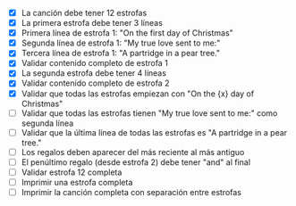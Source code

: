 - [x] La canción debe tener 12 estrofas
- [x] La primera estrofa debe tener 3 líneas
- [x] Primera línea de estrofa 1: "On the first day of Christmas"
- [x] Segunda línea de estrofa 1: "My true love sent to me:"
- [x] Tercera línea de estrofa 1: "A partridge in a pear tree."
- [x] Validar contenido completo de estrofa 1
- [x] La segunda estrofa debe tener 4 líneas
- [x] Validar contenido completo de estrofa 2
- [x] Validar que todas las estrofas empiezan con "On the {x} day of Christmas"
- [ ] Validar que todas las estrofas tienen "My true love sent to me:" como segunda línea
- [ ] Validar que la última línea de todas las estrofas es "A partridge in a pear tree."
- [ ] Los regalos deben aparecer del más reciente al más antiguo
- [ ] El penúltimo regalo (desde estrofa 2) debe tener "and" al final
- [ ] Validar estrofa 12 completa
- [ ] Imprimir una estrofa completa
- [ ] Imprimir la canción completa con separación entre estrofas